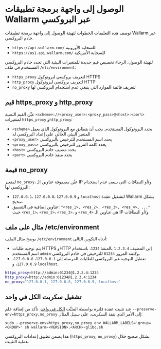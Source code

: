 # الوصول إلى واجهة برمجة تطبيقات Wallarm عبر البروكسي

توصف هذه التعليمات الخطوات لتهيئة الوصول إلى واجهة برمجة تطبيقات Wallarm عبر خادم البروكسي.

* `https://api.wallarm.com/` للسحابة الأوروبية
* `https://us1.api.wallarm.com/` للسحابة الأمريكية

لتهيئة الوصول، الرجاء تخصيص قيم جديدة للمتغيرات البيئية التي تحدد خادم البروكسي المستخدم في ملف `/etc/environment`:

* `https_proxy` لتعريف بروكسي لبروتوكول HTTPS
* `http_proxy` لتعريف بروكسي لبروتوكول HTTP
* `no_proxy` لتعريف قائمة الموارد التي ينبغي عدم استخدام البروكسي لها

## قيم https_proxy و http_proxy

عيِّن القيم النصية `<scheme>://<proxy_user>:<proxy_pass>@<host>:<port>` لمتغيرات `https_proxy` و`http_proxy`:

* `<scheme>` يحدد البروتوكول المستخدم. يجب أن يتطابق مع البروتوكول الذي يعمل المتغير البيئي الحالي على إعداد البروكسي له
* `<proxy_user>` يحدد اسم المستخدم للترخيص بالبروكسي
* `<proxy_pass>` يحدد كلمة المرور للترخيص بالبروكسي
* `<host>` يحدد مضيف خادم البروكسي
* `<port>` يحدد منفذ خادم البروكسي

## قيمة no_proxy

لمتغير `no_proxy`، عيِّن مصفوفة عناوين الـ IP و/أو النطاقات التي ينبغي عدم استخدام البروكسي لها:

* `127.0.0.1`، `127.0.0.8`، `127.0.0.9` و `localhost` لتشغيل عقدة Wallarm بشكل صحيح
* عناوين إضافية في التنسيق: `"<res_1>, <res_2>, <res_3>, <res_4>, ..."` حيث `<res_1>`، `<res_2>`، `<res_3>`، و `<res_4>` هي عناوين الـ IP و/أو النطاقات

## مثال على ملف /etc/environment

يوضح مثال الملف `/etc/environment` أدناه التكوين التالي:

* يتم توجيه طلبات HTTPS وHTTP إلى المضيف `1.2.3.4` بالمنفذ `1234`، باستخدام اسم المستخدم `admin` وكلمة المرور `01234` للترخيص في خادم البروكسي.
* تعطيل التوجيه عبر البروكسي للطلبات المرسلة إلى `127.0.0.1`، `127.0.0.8`، `127.0.0.9`، و `localhost`.

```bash
https_proxy=http://admin:01234@1.2.3.4:1234
http_proxy=http://admin:01234@1.2.3.4:1234
no_proxy="127.0.0.1, 127.0.0.8, 127.0.0.9, localhost"
```

## تشغيل سكربت الكل في واحد

عند تثبيت عقدة فلترة بواسطة المثبِّت [الكل في واحد](../../installation/nginx/all-in-one.md)، تأكد من إضافة علم `--preserve-env=https_proxy,no_proxy` إلى الأمر الذي ينفذ السكربت، على سبيل المثال:

```
sudo --preserve-env=https_proxy,no_proxy env WALLARM_LABELS='group=<GROUP>' sh wallarm-<VERSION>.<ARCH>-glibc.sh
```

هذا يضمن تطبيق إعدادات البروكسي (`https_proxy`, `no_proxy`) بشكل صحيح خلال عملية التثبيت.